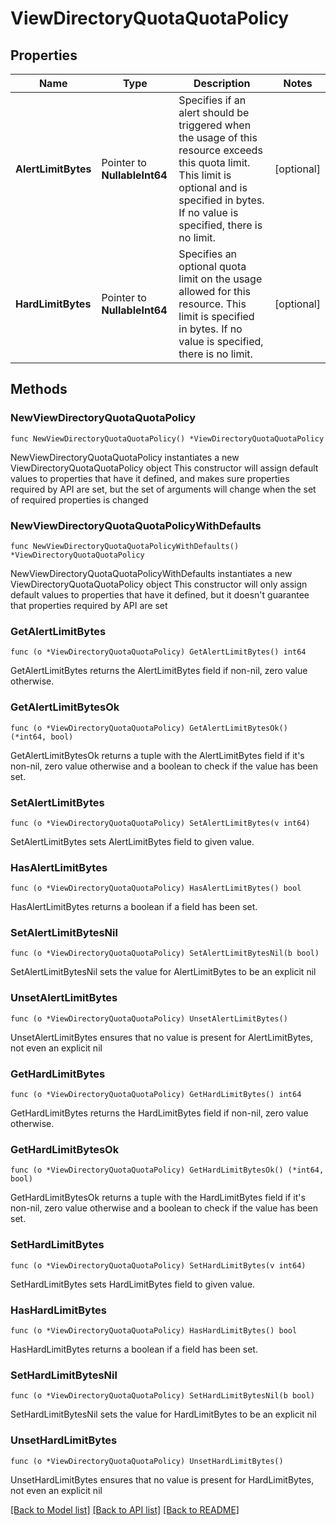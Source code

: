 # ViewDirectoryQuotaQuotaPolicy

## Properties

Name | Type | Description | Notes
------------ | ------------- | ------------- | -------------
**AlertLimitBytes** | Pointer to **NullableInt64** | Specifies if an alert should be triggered when the usage of this resource exceeds this quota limit. This limit is optional and is specified in bytes. If no value is specified, there is no limit. | [optional] 
**HardLimitBytes** | Pointer to **NullableInt64** | Specifies an optional quota limit on the usage allowed for this resource. This limit is specified in bytes. If no value is specified, there is no limit. | [optional] 

## Methods

### NewViewDirectoryQuotaQuotaPolicy

`func NewViewDirectoryQuotaQuotaPolicy() *ViewDirectoryQuotaQuotaPolicy`

NewViewDirectoryQuotaQuotaPolicy instantiates a new ViewDirectoryQuotaQuotaPolicy object
This constructor will assign default values to properties that have it defined,
and makes sure properties required by API are set, but the set of arguments
will change when the set of required properties is changed

### NewViewDirectoryQuotaQuotaPolicyWithDefaults

`func NewViewDirectoryQuotaQuotaPolicyWithDefaults() *ViewDirectoryQuotaQuotaPolicy`

NewViewDirectoryQuotaQuotaPolicyWithDefaults instantiates a new ViewDirectoryQuotaQuotaPolicy object
This constructor will only assign default values to properties that have it defined,
but it doesn't guarantee that properties required by API are set

### GetAlertLimitBytes

`func (o *ViewDirectoryQuotaQuotaPolicy) GetAlertLimitBytes() int64`

GetAlertLimitBytes returns the AlertLimitBytes field if non-nil, zero value otherwise.

### GetAlertLimitBytesOk

`func (o *ViewDirectoryQuotaQuotaPolicy) GetAlertLimitBytesOk() (*int64, bool)`

GetAlertLimitBytesOk returns a tuple with the AlertLimitBytes field if it's non-nil, zero value otherwise
and a boolean to check if the value has been set.

### SetAlertLimitBytes

`func (o *ViewDirectoryQuotaQuotaPolicy) SetAlertLimitBytes(v int64)`

SetAlertLimitBytes sets AlertLimitBytes field to given value.

### HasAlertLimitBytes

`func (o *ViewDirectoryQuotaQuotaPolicy) HasAlertLimitBytes() bool`

HasAlertLimitBytes returns a boolean if a field has been set.

### SetAlertLimitBytesNil

`func (o *ViewDirectoryQuotaQuotaPolicy) SetAlertLimitBytesNil(b bool)`

 SetAlertLimitBytesNil sets the value for AlertLimitBytes to be an explicit nil

### UnsetAlertLimitBytes
`func (o *ViewDirectoryQuotaQuotaPolicy) UnsetAlertLimitBytes()`

UnsetAlertLimitBytes ensures that no value is present for AlertLimitBytes, not even an explicit nil
### GetHardLimitBytes

`func (o *ViewDirectoryQuotaQuotaPolicy) GetHardLimitBytes() int64`

GetHardLimitBytes returns the HardLimitBytes field if non-nil, zero value otherwise.

### GetHardLimitBytesOk

`func (o *ViewDirectoryQuotaQuotaPolicy) GetHardLimitBytesOk() (*int64, bool)`

GetHardLimitBytesOk returns a tuple with the HardLimitBytes field if it's non-nil, zero value otherwise
and a boolean to check if the value has been set.

### SetHardLimitBytes

`func (o *ViewDirectoryQuotaQuotaPolicy) SetHardLimitBytes(v int64)`

SetHardLimitBytes sets HardLimitBytes field to given value.

### HasHardLimitBytes

`func (o *ViewDirectoryQuotaQuotaPolicy) HasHardLimitBytes() bool`

HasHardLimitBytes returns a boolean if a field has been set.

### SetHardLimitBytesNil

`func (o *ViewDirectoryQuotaQuotaPolicy) SetHardLimitBytesNil(b bool)`

 SetHardLimitBytesNil sets the value for HardLimitBytes to be an explicit nil

### UnsetHardLimitBytes
`func (o *ViewDirectoryQuotaQuotaPolicy) UnsetHardLimitBytes()`

UnsetHardLimitBytes ensures that no value is present for HardLimitBytes, not even an explicit nil

[[Back to Model list]](../README.md#documentation-for-models) [[Back to API list]](../README.md#documentation-for-api-endpoints) [[Back to README]](../README.md)



